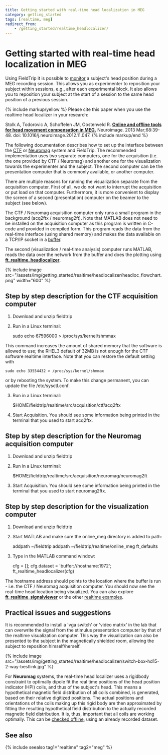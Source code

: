 ```yaml
---
title: Getting started with real-time head localization in MEG
category: getting_started
tags: [realtime, meg]
redirect_from:
    - /getting_started/realtime_headlocalizer/
---
```


# Getting started with real-time head localization in MEG

Using FieldTrip it is possible to [monitor](/faq/how_can_i_monitor_a_subject_s_head_position_during_a_meg_session) a subject's head position during a MEG recording session. This allows you as experimenter to reposition your subject within sessions, e.g., after each experimental block. It also allows you to reposition your subject at the start of a session to the same head position of a previous session.

{% include markup/yellow %}
Please cite this paper when you use the realtime head localizer in your research:

Stolk A, Todorovic A, Schoffelen JM, Oostenveld R. **[Online and offline tools for head movement compensation in MEG.](https://doi.org/10.1016/j.neuroimage.2012.11.047)** Neuroimage. 2013 Mar;68:39-48. doi: 10.1016/j.neuroimage.2012.11.047.
{% include markup/end %}

The following documentation describes how to set up the interface between the [CTF](/development/realtime/ctf) or [Neuromag](/development/realtime/neuromag) system and FieldTrip. The recommended implementation uses two separate computers, one for the acquisition (i.e. the one provided by CTF / Neuromag) and another one for the visualization towards the experimenter and the subject. The second computer can be the presentation computer that is commonly available, or another computer.

There are multiple reasons for running the visualization separate from the acquisition computer. First of all, we do not want to interrupt the acquisition or put load on that computer. Furthermore, it is more convenient to display the screen of a second (presentation) computer on the beamer to the subject (see below).

The CTF / Neuromag acquisition computer only runs a small program in the background (acq2ftx / neuromag2ft). Note that MATLAB does not need to be installed on the acquisition computer as this program is written in C-code and provided in compiled form. This program reads the data from the real-time interface (using shared memory) and makes the data available on a TCP/IP socket in a [buffer](/development/realtime/buffer).

The second (visualization / real-time analysis) computer runs MATLAB, reads the data over the network from the buffer and does the plotting using **[ft_realtime_headlocalizer](/reference/realtime/online_meg/ft_realtime_headlocalizer)**.

{% include image src="/assets/img/getting_started/realtime/headlocalizer/headloc_flowchart.png" width="600" %}

## Step by step description for the CTF acquisition computer

1. Download and unzip fieldtrip

2. Run in a Linux terminal:

   sudo echo 67596000 > /proc/sys/kernel/shmmax

This command increases the amount of shared memory that the software is allowed to use; the RHEL3 default of 32MB is not enough for the CTF software realtime interface. Note that you can restore the default setting with

    sudo echo 33554432 > /proc/sys/kernel/shmmax

or by rebooting the system. To make this change permanent, you can update the file /etc/sysctl.conf.

3. Run in a Linux terminal:

   \$HOME/fieldtrip/realtime/src/acquisition/ctf/acq2ftx

4. Start Acquisition. You should see some information being printed in the terminal that you used to start acq2ftx.

## Step by step description for the Neuromag acquisition computer

1. Download and unzip fieldtrip

2. Run in a Linux terminal:

   \$HOME/fieldtrip/realtime/src/acquisition/neuromag/neuromag2ft

3. Start Acquisition. You should see some information being printed in the terminal that you used to start neuromag2ftx.

## Step by step description for the visualization computer

1. Download and unzip fieldtrip

2. Start MATLAB and make sure the online_meg directory is added to path:

   addpath ~/fieldtrip
   addpath ~/fieldtrip/realtime/online_meg
   ft_defaults

3. Type in the MATLAB command window:

   cfg = [];
   cfg.dataset = 'buffer://hostname:1972';
   ft_realtime_headlocalizer(cfg)

The hostname address should points to the location where the buffer is run - i.e. the CTF / Neuromag acquisition computer. You should now see the real-time head location being visualized. You can also explore **[ft_realtime_signalviewer](/reference/realtime/example/ft_realtime_signalviewer)** or the other [realtime examples](/getting_started/realtime/bci).

## Practical issues and suggestions

It is recommended to install a 'vga switch' or 'video matrix' in the lab that can overwrite the signal from the stimulus presentation computer by that of the realtime visualization computer. This way the visualization can also be presented to the subject in the magnetically shielded room, allowing the subject to reposition himself/herself.

{% include image src="/assets/img/getting_started/realtime/headlocalizer/switch-box-hd15-2-way-bestlink.jpg" %}

For **Neuromag** systems, the real-time head localizer uses a rigidbody constraint to optimally dipole fit the real time positions of the head position indicator (HPI) coils, and thus of the subject's head. This means a hypothetical magnetic field distribution of all coils combined, is generated, based on their relative digitized positions. The actual positions and orientations of the coils making up this rigid body are then approximated by fitting the resulting hypothetical field distribution to the actually recorded magnetic field distribution. It is, thus, important that all coils are working optimally. This can be [checked offline](/faq/how_can_i_visualize_the_neuromag_head_position_indicator_coils?), using an already recorded dataset.

## See also

{% include seealso tag1="realtime" tag2="meg" %}
